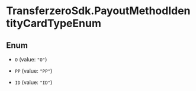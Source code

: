 # TransferzeroSdk.PayoutMethodIdentityCardTypeEnum

## Enum


* `O` (value: `"O"`)

* `PP` (value: `"PP"`)

* `ID` (value: `"ID"`)


